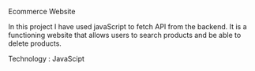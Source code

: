 Ecommerce Website

In this project I have used javaScript to fetch API from the backend. It is a functioning website that allows users to search products and be able to delete products.

Technology : JavaScipt
